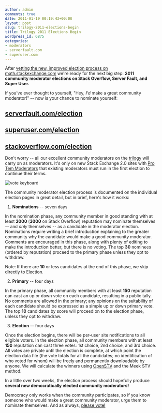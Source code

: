 ```yaml
---
author: admin
comments: true
date: 2011-01-19 00:19:43+00:00
layout: post
slug: trilogy-2011-elections-begin
title: Trilogy 2011 Elections Begin
wordpress_id: 6875
categories:
- moderators
- serverfault.com
- superuser.com
---
```


After [vetting the new, improved election process on math.stackexchange.com](http://blog.stackoverflow.com/2010/12/stack-exchange-moderator-elections-begin/) we're ready for the next big step: **2011 community moderator elections on Stack Overflow, Server Fault, and Super User.**

If you've ever thought to yourself, "Hey, _I'd_ make a great community moderator!" -- now is your chance to nominate yourself:



## [serverfault.com/election](http://serverfault.com/election)




## [superuser.com/election](http://superuser.com/election)




## [stackoverflow.com/election](http://stackoverflow.com/election)




Don't worry -- all our excellent community moderators on the [trilogy](http://blog.stackoverflow.com/2009/05/the-stack-overflow-trilogy/) will carry on as moderators. It's only on new Stack Exchange 2.0 sites with [Pro Tem Moderators](http://blog.stackoverflow.com/2010/07/moderator-pro-tempore/) that existing moderators must run in the first election to continue their terms.

![vote keyboard](http://blog.stackoverflow.com/wp-content/uploads/vote-keyboard.jpg)

The community moderator election process is documented on the individual election pages in great detail, but in brief, here's how it works:





  1. **Nominations** -- seven days  

In the nomination phase, any community member in good standing with at least **2000** (**3000** on Stack Overflow) reputation may nominate themselves -- and _only_ themselves -- as a candidate in the moderator election. Nominations require writing a brief introduction explaining to the greater community why the candidate would make a good community moderator. Comments are encouraged in this phase, along with plenty of editing to make the introduction better, but there is no voting. The top **30** nominees (ordered by reputation) proceed to the primary phase unless they opt to withdraw.

Note: If there are **10** or less candidates at the end of this phase, we skip directly to Election. 


  2. **Primary** -- four days  

In the primary phase, all community members with at least **150** reputation can cast an up or down vote on each candidate, resulting in a public tally. No comments are allowed in the primary; any opinions on the suitability of each candidate should be expressed as a simple up or down primary vote. The top **10** candidates by score will proceed on to the election phase, unless they opt to withdraw. 


  3. **Election** -- four days  

Once the election begins, there will be per-user site notifications to all eligible voters. In the election phase, all community members with at least **150** reputation can cast three votes: 1st choice, 2nd choice, and 3rd choice. All votes are private until the election is complete, at which point the election data file (the vote totals for all the candidates; no identification of who voted for whom) will be freely and permanently downloadable by anyone. We will calculate the winners using [OpenSTV](http://www.openstv.org/) and the Meek STV method.


In a little over two weeks, the election process should hopefully produce **several new democratically elected community moderators!** 

Democracy only works when the community participates, so if you know someone who would make a great community moderator, urge them to nominate themselves. And as always, [please vote!](http://blog.stackoverflow.com/2010/10/vote-early-vote-often/)

